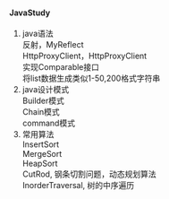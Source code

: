 #### JavaStudy

1. java语法 <br>
   反射，MyReflect <br> 
   HttpProxyClient，HttpProxyClient <br> 
   实现Comparable接口 <br> 
   将list数据生成类似1-50,200格式字符串 <br> 
2. java设计模式 <br>
   Builder模式 <br>
   Chain模式 <br>
   command模式 <br>                                                               
3. 常用算法 <br>
   InsertSort <br>
   MergeSort <br>
   HeapSort <br>
   CutRod, 钢条切割问题，动态规划算法<br>
   InorderTraversal, 树的中序遍历 <br>

